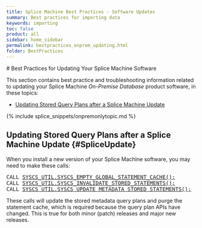 ```yaml
---
title: Splice Machine Best Practices - Software Updates
summary: Best practices for importing data
keywords: importing
toc: false
product: all
sidebar: home_sidebar
permalink: bestpractices_onprem_updating.html
folder: BestPractices
---
```

<section>
<div class="TopicContent" data-swiftype-index="true" markdown="1">
# Best Practices for Updating Your Splice Machine Software


This section contains best practice and troubleshooting information related to updating your Splice Machine *On-Premise Database* product software, in these topics:

* [Updating Stored Query Plans after a Splice Machine Update](#SpliceUpdate)

{% include splice_snippets/onpremonlytopic.md %}

## Updating Stored Query Plans after a Splice Machine Update {#SpliceUpdate}

When you install a new version of your Splice Machine software, you may need to
make these calls:

<div class="preWrapperWide"><pre class="Example">
CALL <a href="sqlref_sysprocs_emptyglobalcache.html">SYSCS_UTIL.SYSCS_EMPTY_GLOBAL_STATEMENT_CACHE();</a>
CALL <a href="sqlref_sysprocs_invalidatestoredstmts.html">SYSCS_UTIL.SYSCS_INVALIDATE_STORED_STATEMENTS();</a>
CALL <a href="sqlref_sysprocs_updatemetastmts.html">SYSCS_UTIL.SYSCS_UPDATE_METADATA_STORED_STATEMENTS();</a>
</pre></div>

These calls will update the stored metadata query plans and purge the statement cache, which is required because the query plan APIs have changed. This is true for both minor (patch) releases and major new releases.

</div>
</section>
